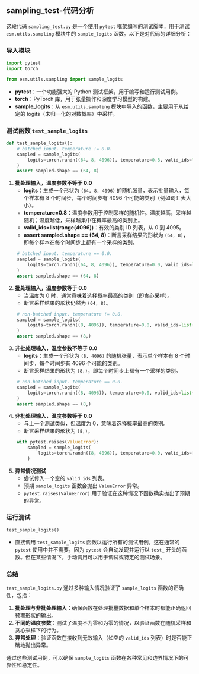 ## sampling_test-代码分析
这段代码 `sampling_test.py` 是一个使用 `pytest` 框架编写的测试脚本，用于测试 `esm.utils.sampling` 模块中的 `sample_logits` 函数。以下是对代码的详细分析：

### 导入模块

```python
import pytest
import torch

from esm.utils.sampling import sample_logits
```

- **pytest**：一个功能强大的 Python 测试框架，用于编写和运行测试用例。
- **torch**：PyTorch 库，用于张量操作和深度学习模型的构建。
- **sample_logits**：从 `esm.utils.sampling` 模块中导入的函数，主要用于从给定的 logits（未归一化的对数概率）中采样。

### 测试函数 `test_sample_logits`

```python
def test_sample_logits():
    # batched input. temperature != 0.0.
    sampled = sample_logits(
        logits=torch.randn((64, 8, 4096)), temperature=0.8, valid_ids=list(range(4096))
    )
    assert sampled.shape == (64, 8)
```

1. **批处理输入，温度参数不等于 0.0**
   - **logits**：生成一个形状为 `(64, 8, 4096)` 的随机张量，表示批量输入，每个样本有 8 个时间步，每个时间步有 4096 个可能的类别（例如词汇表大小）。
   - **temperature=0.8**：温度参数用于控制采样的随机性。温度越高，采样越随机；温度越低，采样越集中在概率最高的类别上。
   - **valid_ids=list(range(4096))**：有效的类别 ID 列表，从 0 到 4095。
   - **assert sampled.shape == (64, 8)**：断言采样结果的形状为 `(64, 8)`，即每个样本在每个时间步上都有一个采样的类别。

```python
    # batched input. temperature == 0.0.
    sampled = sample_logits(
        logits=torch.randn((64, 8, 4096)), temperature=0.0, valid_ids=list(range(4096))
    )
    assert sampled.shape == (64, 8)
```

2. **批处理输入，温度参数等于 0.0**
   - 当温度为 0 时，通常意味着选择概率最高的类别（即贪心采样）。
   - 断言采样结果的形状仍然为 `(64, 8)`。

```python
    # non-batched input. temperature != 0.0.
    sampled = sample_logits(
        logits=torch.randn((8, 4096)), temperature=0.8, valid_ids=list(range(4096))
    )
    assert sampled.shape == (8,)
```

3. **非批处理输入，温度参数不等于 0.0**
   - **logits**：生成一个形状为 `(8, 4096)` 的随机张量，表示单个样本有 8 个时间步，每个时间步有 4096 个可能的类别。
   - 断言采样结果的形状为 `(8,)`，即每个时间步上都有一个采样的类别。

```python
    # non-batched input. temperature == 0.0.
    sampled = sample_logits(
        logits=torch.randn((8, 4096)), temperature=0.0, valid_ids=list(range(4096))
    )
    assert sampled.shape == (8,)
```

4. **非批处理输入，温度参数等于 0.0**
   - 与上一个测试类似，但温度为 0，意味着选择概率最高的类别。
   - 断言采样结果的形状为 `(8,)`。

```python
    with pytest.raises(ValueError):
        sampled = sample_logits(
            logits=torch.randn((8, 4096)), temperature=0.0, valid_ids=[]
        )
```

5. **异常情况测试**
   - 尝试传入一个空的 `valid_ids` 列表。
   - 预期 `sample_logits` 函数会抛出 `ValueError` 异常。
   - `pytest.raises(ValueError)` 用于验证在这种情况下函数确实抛出了预期的异常。

### 运行测试

```python
test_sample_logits()
```

- 直接调用 `test_sample_logits` 函数以运行所有的测试用例。这在通常的 `pytest` 使用中并不需要，因为 `pytest` 会自动发现并运行以 `test_` 开头的函数。但在某些情况下，手动调用可以用于调试或特定的测试场景。

### 总结

`test_sample_logits.py` 通过多种输入情况验证了 `sample_logits` 函数的正确性，包括：

1. **批处理与非批处理输入**：确保函数在处理批量数据和单个样本时都能正确返回预期形状的输出。
2. **不同的温度参数**：测试了温度不为零和为零的情况，以验证函数在随机采样和贪心采样下的行为。
3. **异常处理**：验证函数在接收到无效输入（如空的 `valid_ids` 列表）时是否能正确地抛出异常。

通过这些测试用例，可以确保 `sample_logits` 函数在各种常见和边界情况下的可靠性和稳定性。
